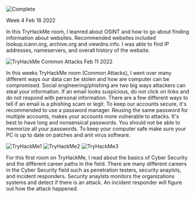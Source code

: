 ![Complete](https://user-images.githubusercontent.com/98351643/154769864-866cfb2c-562a-4ae7-a383-55d82447d992.jpg)

Week 4 Feb 18 2022

In this TryHackMe room, I leanred about OSINT and how to go about finding information about websites. Recommended websites included lookup.icann.org, archive.org and viewdns.info. I was able to find IP addresses, nameservers, and overall history of the website. 






















![TryHackMe Common Attacks](https://user-images.githubusercontent.com/98351643/153657413-79e37be1-0869-4656-a7df-0dd1fe08bfc1.jpg)
Feb 11 2022

In this weeks TryHackMe room (Common Attacks), I went over many different ways our data can be stolen and how are computer can be compromised. Social engineering/phishing are two big ways attackers can steal your information. If an email looks suspicious, do not click on links and do not respond with personal information. There are a few different ways to tell if an email is a phishing scam or legit. To keep our accounts secure, it's recommended to use a password manager. Reusing the same password for multiple accounts, makes your accounts more vulnerable to attacks. It's best to have long and nonsensical passwords. You should not be able to memorize all your passwords. To keep your computer safe make sure your PC is up to date on patches and anit virus software. 



















![TryHackMe1](https://user-images.githubusercontent.com/98351643/152192919-b8d41be4-116b-47b2-9ace-75986edf770a.jpg)
![TryHackMe2](https://user-images.githubusercontent.com/98351643/152192941-1c259319-da70-4c07-ad2e-ab9ccc4f0ae1.jpg)
![TryHackMe3](https://user-images.githubusercontent.com/98351643/152192957-d0b2269f-d39b-46df-9e22-133c00342395.jpg)

For this first room on TryHackMe, I read about the basics of Cyber Security and the different career paths in the field. There are many different careers in the Cyber Security field such as penetration testers, security anaylsts, and incident responders. Security anaylsts monitors the organizations systems and detect if there is an attack. An incident responder will figure out how the attack happened. 
